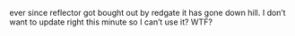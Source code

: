 <!--
id: 340548782
link: http://kevinisom.info/post/340548782/ever-since-reflector-got-bought-out-by-redgate-it
slug: ever-since-reflector-got-bought-out-by-redgate-it
date: Mon Jan 18 2010 20:37:47 GMT+1300 (NZDT)
raw: {"blog_name":"kevinisom","id":340548782,"post_url":"http://kevinisom.info/post/340548782/ever-since-reflector-got-bought-out-by-redgate-it","slug":"ever-since-reflector-got-bought-out-by-redgate-it","type":"text","date":"2010-01-18 07:37:47 GMT","timestamp":1263800267,"state":"published","format":"html","reblog_key":"kDI8s430","tags":[],"short_url":"http://tmblr.co/Zw68YyKJ5ok","highlighted":[],"feed_item":"http://twitter.com/kev_nz/statuses/7889851173","from_feed_id":"650289","note_count":0,"title":null,"body":"<p>ever since reflector got bought out by redgate it has gone down hill. I don&#8217;t want to update right this minute so I can&#8217;t use it? WTF?</p>"}
publish: 2010-01-018
tags: 
title: null
-->


ever since reflector got bought out by redgate it has gone down hill. I
don’t want to update right this minute so I can’t use it? WTF?


